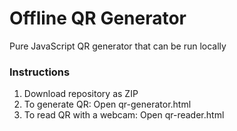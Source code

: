 # Offline QR Generator
Pure JavaScript QR generator that can be run locally

### Instructions
1. Download repository as ZIP
2. To generate QR: Open qr-generator.html
3. To read QR with a webcam: Open qr-reader.html
